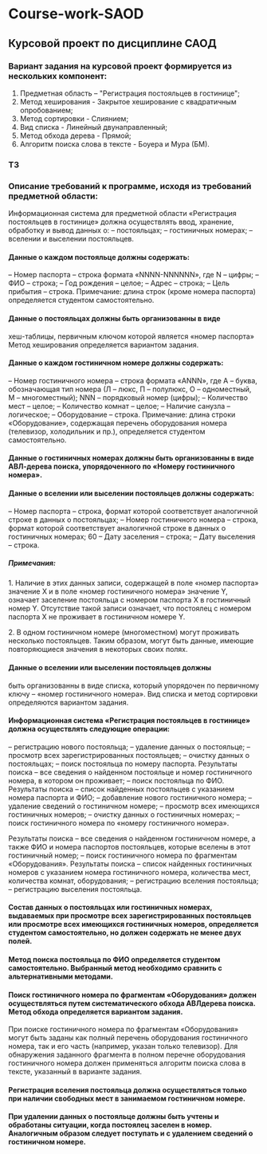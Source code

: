# Course-work-SAOD

<h2> Курсовой проект по дисциплине САОД </h2>

<h3> Вариант задания на курсовой проект формируется из нескольких компонент: </h3>

1) Предметная область –  "Регистрация постояльцев в гостинице";
2) Метод хеширования -  Закрытое хеширование с квадратичным опробованием;
3) Метод сортировки - Слиянием;
4) Вид списка - Линейный двунаправленный;
5) Метод обхода дерева - Прямой;
6) Алгоритм поиска слова в тексте - Боуера и Мура (БМ).

<h3> ТЗ </h3>

<h3> Описание требований к программе, исходя из требований предметной области: </h3>
  
Информационная система для предметной области «Регистрация постояльцев в гостинице» должна осуществлять ввод, хранение, обработку и вывод данных о:
– постояльцах;
– гостиничных номерах;
– вселении и выселении постояльцев.
<h4> Данные о каждом постояльце должны содержать: </h4>
– Номер паспорта – строка формата «NNNN-NNNNNN», где N –
цифры;
– ФИО – строка;
– Год рождения – целое;
– Адрес – строка;
– Цель прибытия – строка.
Примечание: длина строк (кроме номера паспорта) определяется
студентом самостоятельно.
  
<h4> Данные о постояльцах должны быть организованны в виде </h4>
хеш-таблицы, первичным ключом которой является «номер паспорта» Метод хеширования определяется вариантом задания.
  
<h4> Данные о каждом гостиничном номере должны содержать: </h4>
– Номер гостиничного номера – строка формата «ANNN», где A –
буква, обозначающая тип номера (Л – люкс, П – полулюкс, О – одноместный, М – многоместный); NNN – порядковый номер (цифры);
– Количество мест – целое;
– Количество комнат – целое;
– Наличие санузла – логическое;
– Оборудование – строка.
Примечание: длина строки «Оборудование», содержащая перечень оборудования номера (телевизор, холодильник и пр.), определяется студентом самостоятельно.
<h4> Данные о гостиничных номерах должны быть организованны в виде АВЛ-дерева поиска, упорядоченного по «Номеру гостиничного номера».</h4>
<h4> Данные о вселении или выселении постояльцев должны
содержать: </h4>
– Номер паспорта – строка, формат которой соответствует аналогичной строке в данных о постояльцах;
– Номер гостиничного номера – строка, формат которой соответствует аналогичной строке в данных о гостиничных номерах;
60
– Дату заселения – строка;
– Дату выселения – строка.
<h5> Примечания: </h5>
<p> 1. Наличие в этих данных записи, содержащей в поле «номер паспорта» значение X и в поле «номер гостиничного номера» значение Y, означает заселение постояльца с номером паспорта X в гостиничный номер Y. Отсутствие такой записи означает, что постоялец с номером паспорта X не проживает в гостиничном номере Y. </p>

<p> 2. В одном гостиничном номере (многоместном) могут проживать несколько постояльцев. Таким образом, могут быть данные, имеющие повторяющиеся значения в некоторых своих полях. </p>
  
<h4> Данные о вселении или выселении постояльцев должны </h4>
быть организованны в виде списка, который упорядочен по первичному ключу – «номер гостиничного номера». Вид списка и метод сортировки определяются вариантом задания.
<h4> Информационная система «Регистрация постояльцев в гостинице» должна осуществлять следующие операции: </h4>
– регистрацию нового постояльца;
– удаление данных о постояльце;
– просмотр всех зарегистрированных постояльцев;
– очистку данных о постояльцах;
– поиск постояльца по номеру паспорта. Результаты поиска – все
сведения о найденном постояльце и номер гостиничного номера,
в котором он проживает;
– поиск постояльца по ФИО. Результаты поиска – список найденных постояльцев с указанием номера паспорта и ФИО;
– добавление нового гостиничного номера;
– удаление сведений о гостиничном номере;
– просмотр всех имеющихся гостиничных номеров;
– очистку данных о гостиничных номерах;
– поиск гостиничного номера по «номеру гостиничного номера».
  
Результаты поиска – все сведения о найденном гостиничном номере, а также ФИО и номера паспортов постояльцев, которые вселены
в этот гостиничный номер;
– поиск гостиничного номера по фрагментам «Оборудования».
Результаты поиска – список найденных гостиничных номеров с указанием номера гостиничного номера, количества мест, количества
комнат, оборудования;
– регистрацию вселения постояльца;
– регистрацию выселения постояльца.

<h4> Состав данных о постояльцах или гостиничных номерах,
выдаваемых при просмотре всех зарегистрированных постояльцев
или просмотре всех имеющихся гостиничных номеров, определяется студентом самостоятельно, но должен содержать не менее двух
полей. </h4>
<h4> Метод поиска постояльца по ФИО определяется студентом
самостоятельно. Выбранный метод необходимо сравнить с альтернативными методами.</h4>
<h4> Поиск гостиничного номера по фрагментам «Оборудования» должен осуществляться путем систематического обхода АВЛдерева поиска. Метод обхода определяется вариантом задания.</h4>
При поиске гостиничного номера по фрагментам «Оборудования» могут
быть заданы как полный перечень оборудования гостиничного номера, так и его часть (например, указан только телевизор). Для обнаружения заданного фрагмента в полном перечне оборудования
гостиничного номера должен применяться алгоритм поиска слова
в тексте, указанный в варианте задания.
<h4> Регистрация вселения постояльца должна осуществляться только при наличии свободных мест в занимаемом гостиничном
номере. </h4>
<h4> При удалении данных о постояльце должны быть учтены и обработаны ситуации, когда постоялец заселен в номер. Аналогичным образом следует поступать и с удалением сведений о гостиничном номере. </h4>
